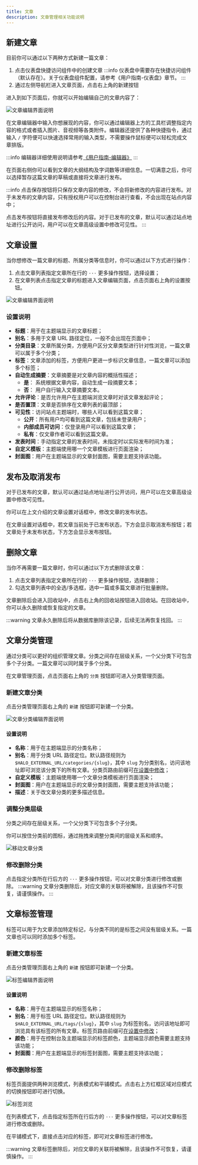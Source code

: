 ```yaml
---
title: 文章
description: 文章管理相关功能说明
---
```

## 新建文章

目前你可以通过以下两种方式新建一篇文章：

1. 点击仪表盘快捷访问组件中的创建文章
:::info
仪表盘中需要存在快捷访问组件（默认存在）。关于仪表盘组件配置，请参考《用户指南-仪表盘》章节。
:::
2. 通过左侧导航栏进入文章页面，点击右上角的新建按钮

进入到如下页面后，你就可以开始编辑自己的文章内容了：

![文章编辑界面说明](/img/user-guide/posts/post-edit.png)

在文章编辑器中输入你想展现的内容，你可以通过编辑器上方的工具栏调整指定内容的格式或者插入图片、音视频等各类附件。编辑器还提供了各种快捷指令，通过输入 `/` 字符便可以快速选择常用的输入类型，不需要操作鼠标便可以轻松完成文章排版。

:::info
编辑器详细使用说明请参考[《用户指南-编辑器》](./posts.md)
:::

在页面右侧你可以看到文章的大纲结构及字词数等详细信息。一切满意之后，你可以选择暂存这篇文章的草稿或直接将文章进行发布。

:::info
点击保存按钮将只保存文章内容的修改，不会将新修改的内容进行发布。对于未发布的文章内容，只有授权用户可以在控制台进行查看，不会出现在站点内容中；

点击发布按钮将直接发布修改后的内容。对于已发布的文章，默认可以通过站点地址进行公开访问，用户可以在文章高级设置中修改可见性。
:::

## 文章设置

当你想修改一篇文章的标题、所属分类等信息时，你可以通过以下方式进行操作：

1. 点击文章列表指定文章所在行的 `···` 更多操作按钮，选择设置；
2. 在文章列表点击指定文章的标题进入文章编辑页面，点击页面右上角的设置按钮。

![文章编辑界面说明](/img/user-guide/posts/post-setting.png)

### 设置说明

- **标题**：用于在主题端显示的文章标题；
- **别名**：多用于文章 URL 路径定位，一般不会出现在页面中；
- **分类目录**：文章所属分类，方便用户区分文章类型进行针对性浏览，一篇文章可以属于多个分类；
- **标签**：文章添加的标签，方便用户更进一步标识文章信息，一篇文章可以添加多个标签；
- **自动生成摘要**：文章摘要是对文章内容的概括性描述；
  - **是**： 系统根据文章内容，自动生成一段摘要文本；
  - **否**： 用户自行输入文章摘要文本。
- **允许评论**：是否允许用户在主题端浏览文章时对该文章发起评论；
- **是否置顶**：文章是否排序在文章列表的最顶部；
- **可见性**：访问站点主题端时，哪些人可以看到这篇文章；
  - **公开**：所有用户均可看到这篇文章，包括未登录用户；
  - **内部成员可访问**：仅登录用户可以看到这篇文章；
  - **私有**：仅文章作者可以看到这篇文章。
- **发表时间**：手动指定文章的发表时间，未指定时以实际发布时间为准；
- **自定义模板**：主题端使用哪一个文章模板进行页面渲染；
- **封面图**：用户在主题端显示的文章封面图，需要主题支持该功能。

## 发布及取消发布

对于已发布的文章，默认可以通过站点地址进行公开访问，用户可以在文章高级设置中修改可见性。

你可以在上文介绍的文章设置对话框中，修改文章的发布状态。

在文章设置对话框中，若文章当前处于已发布状态，下方会显示取消发布按钮；若文章处于未发布状态，下方怎会显示发布按钮。

## 删除文章

当你不再需要一篇文章时，你可以通过以下方式删除该文章：

1. 点击文章列表指定文章所在行的 `···` 更多操作按钮，选择删除；
2. 勾选文章列表中的全选/多选框，选中一篇或多篇文章进行批量删除。

文章删除后会进入回收站中，点击右上角的回收站按钮进入回收站。在回收站中，你可以永久删除或恢复指定的文章。

:::warning
文章永久删除后将从数据库删除该记录，后续无法再恢复找回。
:::

## 文章分类管理

通过分类可以更好的组织管理文章。分类之间存在层级关系，一个父分类下可包含多个子分类。一篇文章可以同时属于多个分类。

在文章管理页面，点击页面右上角的 `分类` 按钮即可进入分类管理页面。

### 新建文章分类

点击分类管理页面右上角的 `新建` 按钮即可新建一个分类。

![文章分类编辑界面说明](/img/user-guide/posts/category-create.png)

#### 设置说明

- **名称**：用于在主题端显示的分类名称；
- **别名**：用于分类 URL 路径定位。默认路径规则为 `$HALO_EXTERNAL_URL/categories/{slug}`，其中 `slug` 为分类别名，访问该地址即可浏览该分类下的所有文章。分类页路由前缀可[在设置中修改](./settings#主题路由设置)；
- **自定义模板**：主题端使用哪一个文章分类模板进行页面渲染；
- **封面图**：用户在主题端显示的文章分类封面图，需要主题支持该功能；
- **描述**：关于改文章分类的更多描述信息。

### 调整分类层级

分类之间存在层级关系，一个父分类下可包含多个子分类。

你可以按住分类前的图标，通过拖拽来调整分类间的层级关系和顺序。

![移动文章分类](/img/user-guide/posts/category-move.gif)

### 修改删除分类

点击指定分类所在行后方的 `···` 更多操作按钮，可以对文章分类进行修改或删除。
:::warning
文章分类删除后，对应文章的关联将被解除，且该操作不可恢复，请谨慎操作。
:::

## 文章标签管理

标签可以用于为文章添加特定标记，与分类不同的是标签之间没有层级关系。一篇文章也可以同时添加多个标签。

### 新建文章标签

点击分类管理页面右上角的 `新建` 按钮即可新建一个分类。

![标签编辑界面说明](/img/user-guide/posts/tag-create.png)

#### 设置说明

- **名称**：用于在主题端显示的标签名称；
- **别名**：用于标签 URL 路径定位。默认路径规则为 `$HALO_EXTERNAL_URL/tags/{slug}`，其中 `slug` 为标签别名，访问该地址即可浏览具有该标签的所有文章。标签页路由前缀可[在设置中修改](./settings#主题路由设置)；
- **颜色**：用于在控制台及主题端显示的标签颜色，主题端显示颜色需要主题支持该功能；
- **封面图**：用户在主题端显示的标签封面图，需要主题支持该功能；

### 修改删除标签

标签页面提供两种浏览模式，列表模式和平铺模式。点击右上方红框区域对应模式的切换按钮即可进行切换。

![标签浏览](/img/user-guide/posts/tag-list.png)

在列表模式下，点击指定标签所在行后方的 `···` 更多操作按钮，可以对文章标签进行修改或删除。

在平铺模式下，直接点击对应的标签，即可对文章标签进行修改。

:::warning
文章标签删除后，对应文章的关联将被解除，且该操作不可恢复，请谨慎操作。
:::
